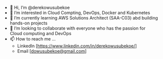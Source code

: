 - 👋 Hi, I’m @derekowusubekoe
- 👀 I’m interested in Cloud Compting, DevOps, Docker and Kubernetes
- 🌱 I’m currently learning AWS Solutions Architect (SAA-C03) abd building hands-on projects
- 💞️ I’m looking to collaborate with everyone who has the passion for Cloud computing and DevOps
- 📫 How to reach me ...
    * LinkedIn [https://www.linkedin.com/in/derekowusubekoe/]
    * Email [dowusubekoe@gmail.com]

<!---
derekowusubekoe/derekowusubekoe is a ✨ special ✨ repository because its `README.md` (this file) appears on your GitHub profile.
You can click the Preview link to take a look at your changes.
--->
